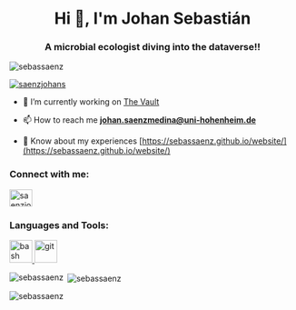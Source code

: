 <h1 align="center">Hi 👋, I'm Johan Sebastián</h1>
<h3 align="center">A microbial ecologist diving into the dataverse!!</h3>

<p align="left"> <img src="https://komarev.com/ghpvc/?username=sebassaenz&label=Profile%20views&color=0e75b6&style=flat" alt="sebassaenz" /> </p>

<p align="left"> <a href="https://twitter.com/saenzjohans" target="blank"><img src="https://img.shields.io/twitter/follow/saenzjohans?logo=twitter&style=for-the-badge" alt="saenzjohans" /></a> </p>

- 🔭 I’m currently working on [The Vault](https://sebassaenz.github.io/thevault/)

- 📫 How to reach me **johan.saenzmedina@uni-hohenheim.de**

- 📄 Know about my experiences [https://sebassaenz.github.io/website/](https://sebassaenz.github.io/website/)

<h3 align="left">Connect with me:</h3>
<p align="left">
<a href="https://twitter.com/saenzjohans" target="blank"><img align="center" src="https://raw.githubusercontent.com/rahuldkjain/github-profile-readme-generator/master/src/images/icons/Social/twitter.svg" alt="saenzjohans" height="30" width="40" /></a>
</p>

<h3 align="left">Languages and Tools:</h3>
<p align="left"> <a href="https://www.gnu.org/software/bash/" target="_blank" rel="noreferrer"> <img src="https://www.vectorlogo.zone/logos/gnu_bash/gnu_bash-icon.svg" alt="bash" width="40" height="40"/> </a> <a href="https://git-scm.com/" target="_blank" rel="noreferrer"> <img src="https://www.vectorlogo.zone/logos/git-scm/git-scm-icon.svg" alt="git" width="40" height="40"/> </a> </p>

<p><img align="left" src="https://github-readme-stats.vercel.app/api/top-langs?username=sebassaenz&show_icons=true&locale=en&layout=compact" alt="sebassaenz" /></p>

<p>&nbsp;<img align="center" src="https://github-readme-stats.vercel.app/api?username=sebassaenz&show_icons=true&locale=en" alt="sebassaenz" /></p>

<p><img align="center" src="https://github-readme-streak-stats.herokuapp.com/?user=sebassaenz&" alt="sebassaenz" /></p>
